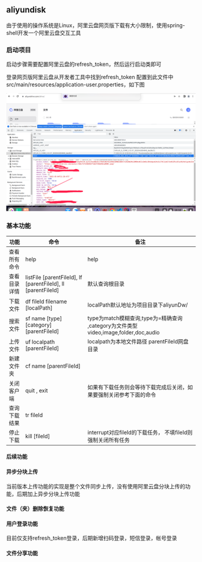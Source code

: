 ## aliyundisk

由于使用的操作系统是Linux，阿里云盘网页版下载有大小限制，使用spring-shell开发一个阿里云盘交互工具

### 启动项目

启动步骤需要配置阿里云盘的refresh_token，然后运行启动类即可

登录网页版阿里云盘从开发者工具中找到refresh_token 配置到此文件中src/main/resources/application-user.properties，如下图

![image-20220504182001466](.images/README/image-20220504182001466.png)



### 基本功能

| 功能         | 命令                                                         | 备注                                                         |
| ------------ | ------------------------------------------------------------ | ------------------------------------------------------------ |
| 查看所有命令 | help                                                         | help                                                         |
| 查看目录详情 | listFile [parentFileId], lf [parentFileId], ll [parentFileId] | 默认查询根目录                                               |
| 下载文件     | df fileId filename [localPath]                               | localPath默认地址为项目目录下aliyunDw/                       |
| 搜索文件     | sf name [type] [category] [parentFileId]                     | type为match模糊查询,type为=精确查询 ,category为文件类型 video,image,folder,doc,audio |
| 上传文件     | uf localpath [parentFileId]                                  | localpath为本地文件路径   parentFileId网盘目录               |
| 新建文件夹   | cf name [parentFileId]                                       |                                                              |
| 关闭客户端   | quit , exit                                                  | 如果有下载任务则会等待下载完成后关闭，如果要强制关闭参考下面的命令 |
| 查询下载结果 | tr fileId                                                    |                                                              |
| 停止下载     | kill [fileId]                                                | interrupt对应fileId的下载任务， 不填fileId则强制关闭所有任务 |



#### 后续功能

#### 异步分块上传

当前版本上传功能的实现是整个文件同步上传，没有使用阿里云盘分块上传的功能，后期加上异步分块上传功能

#### 文件（夹）删除恢复功能

#### 用户登录功能

目前仅支持refresh_token登录，后期新增扫码登录，短信登录，帐号登录

#### 文件分享功能
